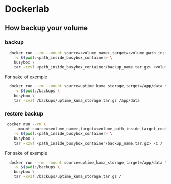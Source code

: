 # Dockerlab

## How backup your volume

### backup

```bash
  docker run --rm --mount source=<volume_name>,target=<volume_path_inside_target_container> \
    -v $(pwd):<path_inside_busybox_container> \
    busybox \
    tar -czvf <path_inside_busybox_container/backup_name.tar.gz> <volume_path_inside_target_container>
```

For sake of exemple

```bash
  docker run --rm --mount source=uptime_kuma_storage,target=/app/data \
    -v $(pwd):/backups \
    busybox \
    tar -cvzf /backups/uptime_kuma_storage.tar.gz /app/data
```

### restore backup

```bash
 docker run --rm \ 
    --mount source=<volume_name>,target=<volume_path_inside_target_container> \
    -v $(pwd):<path_inside_busybox_container> \
    busybox \
    tar -xzvf <path_inside_busybox_container/backup_name.tar.gz> -C /
```

For sake of exemple

```bash
  docker run --rm --mount source=uptime_kuma_storage,target=/app/data \
    -v $(pwd):/backups \
    busybox \
    tar -xvzf /backups/uptime_kuma_storage.tar.gz /
```
